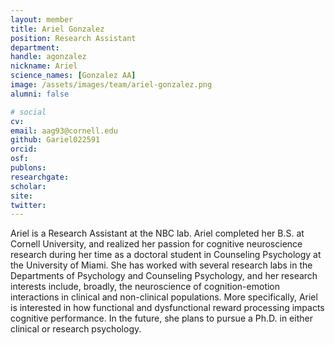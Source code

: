 ```yaml
---
layout: member
title: Ariel Gonzalez
position: Research Assistant
department:
handle: agonzalez
nickname: Ariel
science_names: [Gonzalez AA]
image: /assets/images/team/ariel-gonzalez.png
alumni: false

# social
cv:
email: aag93@cornell.edu
github: Gariel022591
orcid:
osf:
publons:
researchgate:
scholar:
site:
twitter:
---
```

Ariel is a Research Assistant at the NBC lab. Ariel completed her B.S. at Cornell University, and realized her passion for cognitive neuroscience research during her time as a doctoral student in Counseling Psychology at the University of Miami. She has worked with several research labs in the Departments of Psychology and Counseling Psychology, and her research interests include, broadly, the neuroscience of cognition-emotion interactions in clinical and non-clinical populations. More specifically, Ariel is interested in how functional and dysfunctional reward processing impacts cognitive performance. In the future, she plans to pursue a Ph.D. in either clinical or research psychology.
